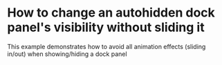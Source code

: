 # How to change an autohidden dock panel's visibility without sliding it 


<p>This example demonstrates how to avoid all animation effects (sliding in/out) when showing/hiding a dock panel</p>

<br/>


